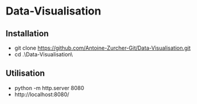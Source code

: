 # Data-Visualisation

## Installation
- git clone https://github.com/Antoine-Zurcher-Git/Data-Visualisation.git
- cd .\Data-Visualisation\

## Utilisation
- python -m http.server 8080
- http://localhost:8080/